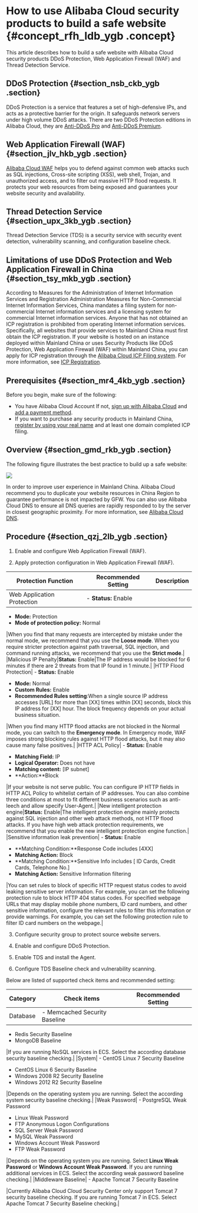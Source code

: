 # How to use Alibaba Cloud security products to build a safe website {#concept_rfh_ldb_ygb .concept}

This article describes how to build a safe website with Alibaba Cloud security products DDoS Protection, Web Application Firewall \(WAF\) and Thread Detection Service.

## DDoS Protection {#section_nsb_ckb_ygb .section}

DDoS Protection is a service that features a set of high-defensive IPs, and acts as a protective barrier for the origin. It safeguards network servers under high volume DDoS attacks. There are two DDoS Protection editions in Alibaba Cloud, they are [Anti-DDoS Pro](https://www.alibabacloud.com/help/doc-detail/28464.htm) and [Anti-DDoS Premium](https://www.alibabacloud.com/help/doc-detail/86301.htm).

## Web Application Firewall \(WAF\) {#section_jlv_hkb_ygb .section}

[Alibaba Cloud WAF](https://www.alibabacloud.com/help/doc-detail/28517.htm) helps you to defend against common web attacks such as SQL injections, Cross-site scripting \(XSS\), web shell, Trojan, and unauthorized access, and to filter out massive HTTP flood requests. It protects your web resources from being exposed and guarantees your website security and availability.

## Thread Detection Service {#section_upx_3kb_ygb .section}

Thread Detection Service \(TDS\) is a security service with security event detection, vulnerability scanning, and configuration baseline check.

## Limitations of use DDoS Protection and Web Application Firewall in China {#section_tsy_mkb_ygb .section}

According to Measures for the Administration of Internet Information Services and Registration Administration Measures for Non-Commercial Internet Information Services, China mandates a filing system for non-commercial Internet information services and a licensing system for commercial Internet information services. Anyone that has not obtained an ICP registration is prohibited from operating Internet information services. Specifically, all websites that provide services to Mainland China must first obtain the ICP registration. If your website is hosted on an instance deployed within Mainland China or uses Security Products like DDoS Protection, Web Application Firewall \(WAF\) within Mainland China, you can apply for ICP registration through the [Alibaba Cloud ICP Filing system](https://beian.aliyun.com/order/selfBaIndex.htm). For more information, see [ICP Registration](https://www.alibabacloud.com/help/doc-detail/36907.htm).

## Prerequisites {#section_mr4_4kb_ygb .section}

Before you begin, make sure of the following:

-   You have Alibaba Cloud Account If not, [sign up with Alibaba Cloud](https://www.alibabacloud.com/help/doc-detail/50482.htm) and [add a payment method](https://www.alibabacloud.com/help/doc-detail/50517.htm).
-   If you want to purchase any security products in Mainland China, [register by using your real name](https://www.alibabacloud.com/help/doc-detail/52595.htm) and at least one domain completed ICP filing.

## Overview {#section_gmd_rkb_ygb .section}

The following figure illustrates the best practice to build up a safe website:

![](http://static-aliyun-doc.oss-cn-hangzhou.aliyuncs.com/assets/img/133907/155367846339794_en-US.jpg)

In order to improve user experience in Mainland China. Alibaba Cloud recommend you to duplicate your website resources in China Region to guarantee performance is not impacted by GFW. You can also use Alibaba Cloud DNS to ensure all DNS queries are rapidly responded to by the server in closest geographic proximity. For more information, see [Alibaba Cloud DNS](https://www.alibabacloud.com/help/doc-detail/58165.htm).

## Procedure {#section_qzj_2lb_ygb .section}

1. Enable and configure Web Application Firewall \(WAF\).

2. Apply protection configuration in Web Application Firewall \(WAF\).

|Protection Function|Recommended Setting|Description|
|-------------------|-------------------|-----------|
|Web Application Protection| -   **Status:** Enable
-   **Mode:** Protection
-   **Mode of protection policy:** Normal

 |When you find that many requests are intercepted by mistake under the normal mode, we recommend that you use the **Loose mode**. When you require stricter protection against path traversal, SQL injection, and command running attacks, we recommend that you use the **Strict mode**.|
|Malicious IP Penalty|**Status:** Enable|The IP address would be blocked for 6 minutes if there are 2 threats from that IP found in 1 minute.|
|HTTP Flood Protection| -   **Status:** Enable
-   **Mode:** Normal
-   **Custom Rules:** Enable
-   **Recommended Rules setting**:When a single source IP address accesses \[URL\] for more than \[XX\] times within \[XX\] seconds, block this IP address for \[XX\] hour. The block frequency depends on your actual business situation.

 |When you find many HTTP flood attacks are not blocked in the Normal mode, you can switch to the **Emergency mode**. In Emergency mode, WAF imposes strong blocking rules against HTTP flood attacks, but it may also cause many false positives.|
|HTTP ACL Policy| -   **Status:** Enable
-   **Matching Field:** IP
-   **Logical Operator:** Does not have
-   **Matching content:** \[IP subnet\]
-   **Action:**Block

 |If your website is not serve public. You can configure IP HTTP fields in HTTP ACL Policy to whitelist certain of IP addresses. You can also combine three conditions at most to fit different business scenarios such as anti-leech and allow specify User-Agent.|
|New intelligent protection engine|**Status:** Enable|The intelligent protection engine mainly protects against SQL injection and other web attack methods, not HTTP flood attacks. If you have high web attack protection requirements, we recommend that you enable the new intelligent protection engine function.|
|Sensitive information leak prevention| -   **Status:** Enable
-   **Matching Condition:**Response Code includes \[4XX\]
-   **Matching Action:** Block
-   **Matching Condition:**Sensitive Info includes \[ ID Cards, Credit Cards, Telephone No.\]
-   **Matching Action:** Sensitive Information filtering

 |You can set rules to block of specific HTTP request status codes to avoid leaking sensitive server information. For example, you can set the following protection rule to block HTTP 404 status codes. For specified webpage URLs that may display mobile phone numbers, ID card numbers, and other sensitive information, configure the relevant rules to filter this information or provide warnings. For example, you can set the following protection rule to filter ID card numbers on the webpage.|

3. Configure security group to protect source website servers.

4. Enable and configure DDoS Protection.

5. Enable TDS and install the Agent.

6. Configure TDS Baseline check and vulnerability scanning.

Below are listed of supported check items and recommended setting:

|Category|Check items|Recommended Setting|
|--------|-----------|-------------------|
|Database| -   Memcached Security Baseline
-   Redis Security Baseline
-   MongoDB Baseline

 |If you are running NoSQL services in ECS. Select the according database security baseline checking.|
|System| -   CentOS Linux 7 Security Baseline
-   CentOS Linux 6 Security Baseline
-   Windows 2008 R2 Security Baseline
-   Windows 2012 R2 Security Baseline

 |Depends on the operating system you are running. Select the according system security baseline checking.|
|Weak Password| -   PostgreSQL Weak Password
-   Linux Weak Password
-   FTP Anonymous Logon Configurations
-   SQL Server Weak Password
-   MySQL Weak Password
-   Windows Account Weak Password
-   FTP Weak Password

 |Depends on the operating system you are running. Select **Linux Weak Password** or **Windows Account Weak Password**. If you are running additional services in ECS. Select the according weak password baseline checking.|
|Middleware Baseline| -   Apache Tomcat 7 Security Baseline

 |Currently Alibaba Cloud Cloud Security Center only support Tomcat 7 security baseline checking. If you are running Tomcat 7 in ECS. Select Apache Tomcat 7 Security Baseline checking.|

